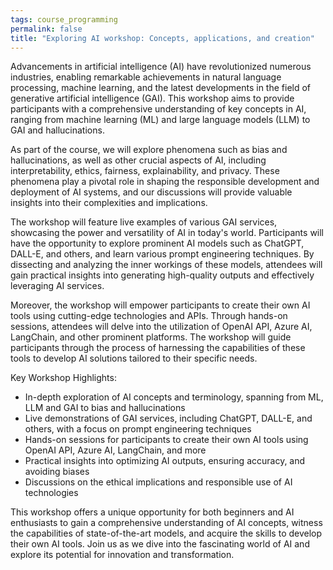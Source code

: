 ```yaml
---
tags: course_programming
permalink: false
title: "Exploring AI workshop: Concepts, applications, and creation"
---
```



Advancements in artificial intelligence (AI) have revolutionized numerous industries, enabling remarkable achievements in natural language processing, machine learning, and the latest developments in the field of generative artificial intelligence (GAI). This workshop aims to provide participants with a comprehensive understanding of key concepts in AI, ranging from machine learning (ML) and large language models (LLM) to GAI and hallucinations.

As part of the course, we will explore phenomena such as bias and hallucinations, as well as other crucial aspects of AI, including interpretability, ethics, fairness, explainability, and privacy. These phenomena play a pivotal role in shaping the responsible development and deployment of AI systems, and our discussions will provide valuable insights into their complexities and implications.

The workshop will feature live examples of various GAI services, showcasing the power and versatility of AI in today's world. Participants will have the opportunity to explore prominent AI models such as ChatGPT, DALL-E, and others, and learn various prompt engineering techniques. By dissecting and analyzing the inner workings of these models, attendees will gain practical insights into generating high-quality outputs and effectively leveraging AI services.

Moreover, the workshop will empower participants to create their own AI tools using cutting-edge technologies and APIs. Through hands-on sessions, attendees will delve into the utilization of OpenAI API, Azure AI, LangChain, and other prominent platforms. The workshop will guide participants through the process of harnessing the capabilities of these tools to develop AI solutions tailored to their specific needs.

Key Workshop Highlights:
- In-depth exploration of AI concepts and terminology, spanning from ML, LLM and GAI to bias and hallucinations
- Live demonstrations of GAI services, including ChatGPT, DALL-E, and others, with a focus on prompt engineering techniques
- Hands-on sessions for participants to create their own AI tools using OpenAI API, Azure AI, LangChain, and more
- Practical insights into optimizing AI outputs, ensuring accuracy, and avoiding biases
- Discussions on the ethical implications and responsible use of AI technologies

This workshop offers a unique opportunity for both beginners and AI enthusiasts to gain a comprehensive understanding of AI concepts, witness the capabilities of state-of-the-art models, and acquire the skills to develop their own AI tools. Join us as we dive into the fascinating world of AI and explore its potential for innovation and transformation.